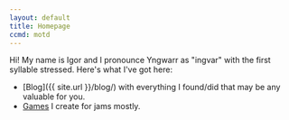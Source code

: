 ```yaml
---
layout: default
title: Homepage
ccmd: motd
---
```


Hi! My name is Igor and I pronounce Yngwarr as "ingvar" with the first syllable stressed. Here's what I've got here:

* [Blog]({{ site.url }}/blog/) with everything I found/did that may be any valuable for you.
* [Games](https://yngwarr.itch.io/) I create for jams mostly.
